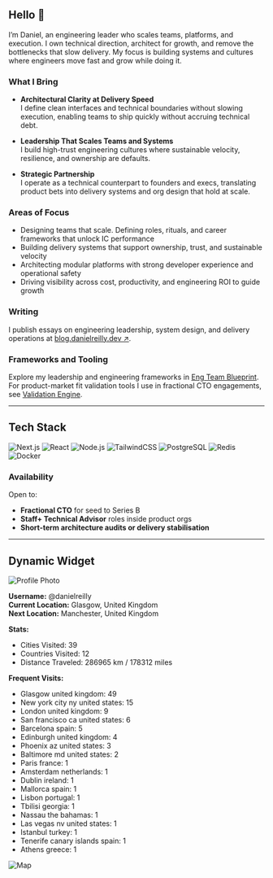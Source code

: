 ## Hello 👋

I’m Daniel, an engineering leader who scales teams, platforms, and execution. I own technical direction, architect for growth, and remove the bottlenecks that slow delivery. My focus is building systems and cultures where engineers move fast and grow while doing it.

### What I Bring

- **Architectural Clarity at Delivery Speed**  
  I define clean interfaces and technical boundaries without slowing execution, enabling teams to ship quickly without accruing technical debt.

- **Leadership That Scales Teams and Systems**  
  I build high-trust engineering cultures where sustainable velocity, resilience, and ownership are defaults.

- **Strategic Partnership**  
  I operate as a technical counterpart to founders and execs, translating product bets into delivery systems and org design that hold at scale.


### Areas of Focus

- Designing teams that scale. Defining roles, rituals, and career frameworks that unlock IC performance  
- Building delivery systems that support ownership, trust, and sustainable velocity  
- Architecting modular platforms with strong developer experience and operational safety  
- Driving visibility across cost, productivity, and engineering ROI to guide growth

### Writing

I publish essays on engineering leadership, system design, and delivery operations at [blog.danielreilly.dev ↗](https://blog.danielreilly.dev).

### Frameworks and Tooling

Explore my leadership and engineering frameworks in [Eng Team Blueprint](https://github.com/dr7034/eng-team-blueprint). For product-market fit validation tools I use in fractional CTO engagements, see [Validation Engine](https://github.com/dr7034/validation-engine).


---

## Tech Stack

![Next.js](https://img.shields.io/badge/Next.js-000000?style=for-the-badge&logo=nextdotjs&logoColor=white)
![React](https://img.shields.io/badge/React-20232A?style=for-the-badge&logo=react&logoColor=61DAFB)
![Node.js](https://img.shields.io/badge/Node.js-339933?style=for-the-badge&logo=nodedotjs&logoColor=white)
![TailwindCSS](https://img.shields.io/badge/Tailwind-06B6D4?style=for-the-badge&logo=tailwindcss&logoColor=white)
![PostgreSQL](https://img.shields.io/badge/PostgreSQL-336791?style=for-the-badge&logo=postgresql&logoColor=white)
![Redis](https://img.shields.io/badge/Redis-DC382D?style=for-the-badge&logo=redis&logoColor=white)
![Docker](https://img.shields.io/badge/Docker-2496ED?style=for-the-badge&logo=docker&logoColor=white)

### Availability

Open to:
- **Fractional CTO** for seed to Series B  
- **Staff+ Technical Advisor** roles inside product orgs  
- **Short-term architecture audits or delivery stabilisation**

---
<!-- WIDGET_START -->
## Dynamic Widget

![Profile Photo](https://nomads.com/cdn-cgi/image/format=auto,fit=cover,width=500,height=500https://r2.nomads.com/profile_photos/cbf499be1aac6f1c444e387f6cbbb76a.jpg)

**Username:** @danielreilly  
**Current Location:** Glasgow, United Kingdom  
**Next Location:** Manchester, United Kingdom  

**Stats:**  
  - Cities Visited: 39
  - Countries Visited: 12
  - Distance Traveled: 286965 km / 178312 miles

**Frequent Visits:**  
  - Glasgow united kingdom: 49
  - New york city ny united states: 15
  - London united kingdom: 9
  - San francisco ca united states: 6
  - Barcelona spain: 5
  - Edinburgh united kingdom: 4
  - Phoenix az united states: 3
  - Baltimore md united states: 2
  - Paris france: 1
  - Amsterdam netherlands: 1
  - Dublin ireland: 1
  - Mallorca spain: 1
  - Lisbon portugal: 1
  - Tbilisi georgia: 1
  - Nassau the bahamas: 1
  - Las vegas nv united states: 1
  - Istanbul turkey: 1
  - Tenerife canary islands spain: 1
  - Athens greece: 1

![Map](https://url2og.com/?url=https%3A%2F%2Fnomads.com%2F%40danielreilly%3Fmap_only%3Dtrue%26key%3Db9ec566fe67015f63c7d6225ff9e5a4d&width=1200&height=600&wait_until_dom=true&cachebuster=2025-06)
<!-- WIDGET_END -->
